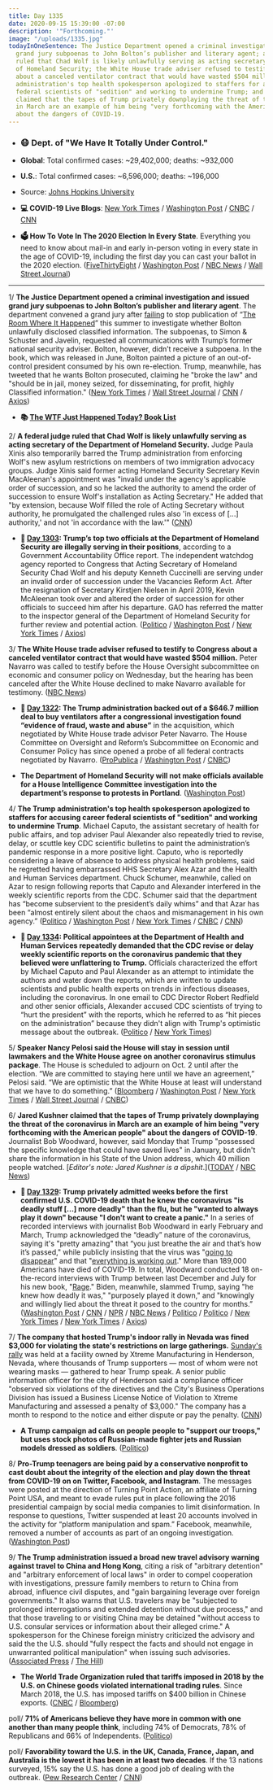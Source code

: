 ```yaml
---
title: Day 1335
date: 2020-09-15 15:39:00 -07:00
description: '"Forthcoming."'
image: "/uploads/1335.jpg"
todayInOneSentence: The Justice Department opened a criminal investigation and issued
  grand jury subpoenas to John Bolton’s publisher and literary agent; a federal judge
  ruled that Chad Wolf is likely unlawfully serving as acting secretary of the Department
  of Homeland Security; the White House trade adviser refused to testify to Congress
  about a canceled ventilator contract that would have wasted $504 million; the Trump
  administration's top health spokesperson apologized to staffers for accusing career
  federal scientists of "sedition" and working to undermine Trump; and Jared Kushner
  claimed that the tapes of Trump privately downplaying the threat of the coronavirus
  in March are an example of him being "very forthcoming with the American people"
  about the dangers of COVID-19.
---
```


* ### 😷 Dept. of "We Have It Totally Under Control."

* **Global**: Total confirmed cases: \~29,402,000; deaths: \~932,000

* **U.S.**: Total confirmed cases: \~6,596,000; deaths: \~196,000

* Source: [Johns Hopkins University](https://coronavirus.jhu.edu/map.html)

* **💻 COVID-19 Live Blogs**: [New York Times](https://www.nytimes.com/2020/09/15/world/covid-19-coronavirus.html) / [Washington Post](https://www.washingtonpost.com/nation/2020/09/15/coronavirus-covid-live-updates-us/) / [CNBC](https://www.cnbc.com/2020/09/15/coronavirus-live-updates.html) / [CNN](https://www.cnn.com/world/live-news/coronavirus-pandemic-09-15-20-intl/index.html)

* **🗳 How To Vote In The 2020 Election In Every State**. Everything you need to know about mail-in and early in-person voting in every state in the age of COVID-19, including the first day you can cast your ballot in the 2020 election. ([FiveThirtyEight](https://projects.fivethirtyeight.com/how-to-vote-2020/) / [Washington Post](https://www.washingtonpost.com/elections/2020/how-to-vote/) / [NBC News](https://www.nbcnews.com/specials/plan-your-vote-state-by-state-guide-voting-by-mail-early-in-person-voting-election/index.html?cid=bc_npd_nn_ms_np-1_200816) / [Wall Street Journal](https://www.wsj.com/articles/how-to-vote-by-mail-in-every-state-11597840923))

---

1/ **The Justice Department opened a criminal investigation and issued grand jury subpoenas to John Bolton’s publisher and literary agent**. The department convened a grand jury after [failing](https://whatthefuckjusthappenedtoday.com/2020/06/16/day-1244/#4-the-trump-administration-sued-form) to stop publication of “[The Room Where It Happened](https://amzn.to/2FGmuV8)” this summer to investigate whether Bolton unlawfully disclosed classified information. The subpoenas, to Simon & Schuster and Javelin, requested all communications with Trump’s former national security adviser. Bolton, however, didn’t receive a subpoena. In the book, which was released in June, Bolton painted a picture of an out-of-control president consumed by his own re-election. Trump, meanwhile, has tweeted that he wants Bolton prosecuted, claiming he "broke the law" and "should be in jail, money seized, for disseminating, for profit, highly Classified information." ([New York Times](https://www.nytimes.com/2020/09/15/us/politics/john-bolton-book-criminal-investigation.html) / [Wall Street Journal](https://www.wsj.com/articles/grand-jury-subpoenas-sent-to-john-bolton-s-publisher-and-agent-11600182873) / [CNN](https://www.cnn.com/2020/09/15/politics/john-bolton-book-criminal-case-justice-department/index.html) / [Axios](https://www.axios.com/john-bolton-criminal-investigatoin-a270805d-ddc4-4282-bbf3-22014006f17c.html))

* **📚 [The WTF Just Happened Today? Book List](https://www.amazon.com/shop/matt_kiser?listId=MX8CHE4TE8JY)**

2/ **A federal judge ruled that Chad Wolf is likely unlawfully serving as acting secretary of the Department of Homeland Security.** Judge Paula Xinis also temporarily barred the Trump administration from enforcing Wolf's new asylum restrictions on members of two immigration advocacy groups. Judge Xinis said former acting Homeland Security Secretary Kevin MacAleenan's appointment was "invalid under the agency's applicable order of succession, and so he lacked the authority to amend the order of succession to ensure Wolf's installation as Acting Secretary." He added that "by extension, because Wolf filled the role of Acting Secretary without authority, he promulgated the challenged rules also 'in excess of \[...\] authority,' and not 'in accordance with the law.'" ([CNN](https://www.cnn.com/2020/09/14/politics/judge-chad-wolf/index.html))

* **📌 [Day 1303](https://whatthefuckjusthappenedtoday.com/2020/08/14/day-1303/#1-trump%E2%80%99s-top-two-officials-at-the-d): Trump’s top two officials at the Department of Homeland Security are illegally serving in their positions**, according to a Government Accountability Office report. The independent watchdog agency reported to Congress that Acting Secretary of Homeland Security Chad Wolf and his deputy Kenneth Cuccinelli are serving under an invalid order of succession under the Vacancies Reform Act. After the resignation of Secretary Kirstjen Nielsen in April 2019, Kevin McAleenan took over and altered the order of succession for other officials to succeed him after his departure. GAO has referred the matter to the inspector general of the Department of Homeland Security for further review and potential action. ([Politico](https://www.politico.com/news/2020/08/14/gao-chad-wolf-ken-cuccinelli-ineligible-dhs-395222) / [Washington Post](https://www.washingtonpost.com/business/2020/08/14/top-dhs-officials-wolf-cuccinelli-are-not-legally-eligible-serve-their-current-roles-congressional-watchdog-agency-finds/) / [New York Times](https://www.nytimes.com/2020/08/14/us/politics/homeland-security-illegal-gao.html?action=click&module=Top%20Stories&pgtype=Homepage) / [Axios](https://www.axios.com/gao-chad-wolf-ken-cuccinelli-dhs-ineligible-ea1b7dc9-eefe-4687-b230-3a0bd3200bad.html))

3/ **The White House trade adviser refused to testify to Congress about a canceled ventilator contract that would have wasted $504 million.** Peter Navarro was called to testify before the House Oversight subcommittee on economic and consumer policy on Wednesday, but the hearing has been canceled after the White House declined to make Navarro available for testimony. ([NBC News](https://www.nbcnews.com/politics/congress/white-house-blocks-navarro-testifying-congress-about-ventilator-contract-n1240106))

* **📌 [Day 1322](https://whatthefuckjusthappenedtoday.com/2020/09/02/day-1322/#2-the-trump-administration-backed-ou): The Trump administration backed out of a $646.7 million deal to buy ventilators after a congressional investigation found “evidence of fraud, waste and abuse”** in the acquisition, which negotiated by White House trade advisor Peter Navarro. The House Committee on Oversight and Reform’s Subcommittee on Economic and Consumer Policy has since opened a probe of all federal contracts negotiated by Navarro. ([ProPublica](https://www.propublica.org/article/the-trump-administration-is-backing-out-of-a-647-million-ventilator-deal-after-propublica-investigated-the-price) / [Washington Post](https://www.washingtonpost.com/us-policy/2020/09/02/navarro-pandemic-coronavirus/) / [CNBC](https://www.cnbc.com/2020/08/31/coronavirus-house-panel-opens-probe-of-white-house-trade-advisor-navarro-after-cancellation-of-ventilator-contract.html))

* **The Department of Homeland Security will not make officials available for a House Intelligence Committee investigation into the department’s response to protests in Portland**. ([Washington Post](https://www.washingtonpost.com/national-security/dhs-says-it-wont-make-officials-available-for-questioning-in-house-probe-of-portland-protests/2020/09/14/69e86882-f6e9-11ea-be57-d00bb9bc632d_story.html))

4/ **The Trump administration's top health spokesperson apologized to staffers for accusing career federal scientists of "sedition" and working to undermine Trump**. Michael Caputo, the assistant secretary of health for public affairs, and top adviser Paul Alexander also repeatedly tried to revise, delay, or scuttle key CDC scientific bulletins to paint the administration’s pandemic response in a more positive light. Caputo, who is reportedly considering a leave of absence to address physical health problems, said he regretted having embarrassed HHS Secretary Alex Azar and the Health and Human Services department. Chuck Schumer, meanwhile, called on Azar to resign following reports that Caputo and Alexander interfered in the weekly scientific reports from the CDC. Schumer said that the department has “become subservient to the president’s daily whims” and that Azar has been “almost entirely silent about the chaos and mismanagement in his own agency.” ([Politico](https://www.politico.com/news/2020/09/15/michael-caputo-apology-hhs-staff-415206) / [Washington Post](https://www.washingtonpost.com/nation/2020/09/15/coronavirus-covid-live-updates-us/) / [New York Times](https://www.nytimes.com/2020/09/15/world/covid-coronavirus.html#link-462c27d5) / [CNBC](https://www.cnbc.com/2020/09/15/chuck-schumer-calls-for-hhs-secretary-alex-azar-to-resign-immediately.html) / [CNN](https://www.cnn.com/2020/09/15/politics/caputo-apologizes-hhs-staffers/index.html))

* **📌 [Day 1334](https://whatthefuckjusthappenedtoday.com/2020/09/14/day-1334/#1-political-appointees-at-the-depart): Political appointees at the Department of Health and Human Services repeatedly demanded that the CDC revise or delay weekly scientific reports on the coronavirus pandemic that they believed were unflattering to Trump.** Officials characterized the effort by Michael Caputo and Paul Alexander as an attempt to intimidate the authors and water down the reports, which are written to update scientists and public health experts on trends in infectious diseases, including the coronavirus. In one email to CDC Director Robert Redfield and other senior officials, Alexander accused CDC scientists of trying to “hurt the president” with the reports, which he referred to as “hit pieces on the administration” because they didn't align with Trump's optimistic message about the outbreak. ([Politico](https://www.politico.com/news/2020/09/11/exclusive-trump-officials-interfered-with-cdc-reports-on-covid-19-412809) / [New York Times](https://www.nytimes.com/2020/09/12/us/politics/trump-coronavirus-politics-cdc.html))

5/ **Speaker Nancy Pelosi said the House will stay in session until lawmakers and the White House agree on another coronavirus stimulus package**. The House is scheduled to adjourn on Oct. 2 until after the election. “We are committed to staying here until we have an agreement,” Pelosi said. “We are optimistic that the White House at least will understand that we have to do something.” ([Bloomberg](https://www.bloomberg.com/news/articles/2020-09-15/pelosi-says-congress-should-skip-break-to-get-stimulus-deal?sref=MIBMEEoj) / [Washington Post](https://www.washingtonpost.com/us-policy/2020/09/15/congress-democrats-coronavirus-relief-economy/) / [New York Times](https://www.nytimes.com/2020/09/15/world/covid-coronavirus.html#link-7b5a29bd) / [Wall Street Journal](https://www.wsj.com/articles/some-democrats-press-for-coronavirus-stimulus-bill-before-election-day-11600164000) / [CNBC](https://www.cnbc.com/2020/09/15/coronavirus-stimulus-update-pelosi-blasts-republican-skinny-deals.html))

6/ **Jared Kushner claimed that the tapes of Trump privately downplaying the threat of the coronavirus in March are an example of him being "very forthcoming with the American people" about the dangers of COVID-19**. Journalist Bob Woodward, however, said Monday that Trump "possessed the specific knowledge that could have saved lives" in January, but didn't share the information in his State of the Union address, which 40 million people watched. \[*Editor's note: Jared Kushner is a dipshit*.\]([TODAY](https://www.today.com/news/jared-kushner-responds-trump-publicly-downplaying-coronavirus-threat-t191671) / [NBC News](https://www.nbcnews.com/politics/2020-election/woodward-president-u-s-possessed-specific-knowledge-could-have-saved-n1240006))

* **📌 [Day 1329](https://whatthefuckjusthappenedtoday.com/2020/09/09/day-1329/#2-trump-privately-admitted-weeks-bef): Trump privately admitted weeks before the first confirmed U.S. COVID-19 death that he knew the coronavirus "is deadly stuff \[...\] more deadly" than the flu, but he "wanted to always play it down" because "I don't want to create a panic."** In a series of recorded interviews with journalist Bob Woodward in early February and March, Trump acknowledged the “deadly” nature of the coronavirus, saying it's "pretty amazing" that “you just breathe the air and that’s how it’s passed," while publicly insisting that the virus was "[going to disappear](https://whatthefuckjusthappenedtoday.com/2020/03/19/day-1155/#1-the-chairman-of-the-senate-intelli)" and that "[everything is working out](https://whatthefuckjusthappenedtoday.com/2020/03/10/day-1146/#1-trump-%E2%80%93-again-%E2%80%93-downplayed-the-sev)." More than 189,000 Americans have died of COVID-19. In total, Woodward conducted 18 on-the-record interviews with Trump between last December and July for his new book, "[Rage](https://amzn.to/2Fhve4h)." Biden, meanwhile, slammed Trump, saying "he knew how deadly it was," "purposely played it down," and "knowingly and willingly lied about the threat it posed to the country for months.” ([Washington Post](https://www.washingtonpost.com/politics/bob-woodward-rage-book-trump/2020/09/09/0368fe3c-efd2-11ea-b4bc-3a2098fc73d4_story.html) / [CNN](https://www.cnn.com/2020/09/09/politics/bob-woodward-rage-book-trump-coronavirus/) / [NPR](https://www.npr.org/2020/09/09/911109247/trump-admitted-to-playing-down-the-coronaviruss-severity-per-new-book) / [NBC News](https://www.nbcnews.com/politics/donald-trump/trump-told-bob-woodward-he-knew-february-covid-19-was-n1239658) / [Politico](https://www.politico.com/news/2020/09/09/trump-coronavirus-deadly-downplayed-risk-410796) / [Politico](https://www.politico.com/news/2020/09/09/biden-trump-woodward-410911) / [New York Times](https://www.nytimes.com/2020/09/09/us/politics/woodward-trump-book-virus.html) / [New York Times](https://www.nytimes.com/live/2020/09/09/us/trump-vs-biden#trump-admitted-to-bob-woodward-that-he-intentionally-played-down-the-threat-of-the-coronavirus) / [Axios](https://www.axios.com/bob-woodward-book-trump-putin-russia-dan-coats-b3994f91-8791-4fdc-9adb-ad093141592b.html))

7/ **The company that hosted Trump's indoor rally in Nevada was fined $3,000 for violating the state's restrictions on large gatherings.** [Sunday's rally](https://whatthefuckjusthappenedtoday.com/2020/09/14/day-1334/#4-trump-held-an-indoor-campaign-rall) was held at a facility owned by Xtreme Manufacturing in Henderson, Nevada, where thousands of Trump supporters — most of whom were not wearing masks — gathered to hear Trump speak. A senior public information officer for the city of Henderson said a compliance officer "observed six violations of the directives and the City's Business Operations Division has issued a Business License Notice of Violation to Xtreme Manufacturing and assessed a penalty of $3,000." The company has a month to respond to the notice and either dispute or pay the penalty. ([CNN](https://www.cnn.com/2020/09/14/politics/trump-indoor-rally-fine-corornavirus/index.html))

* **A Trump campaign ad calls on people people to "support our troops," but uses stock photos of Russian-made fighter jets and Russian models dressed as soldiers**. ([Politico](https://www.politico.com/news/2020/09/14/trump-ad-asks-people-to-support-the-troops-but-it-uses-a-picture-of-russian-jets-414883))

8/ **Pro-Trump teenagers are being paid by a conservative nonprofit to cast doubt about the integrity of the election and play down the threat from COVID-19 on on Twitter, Facebook, and Instagram**. The messages were posted at the direction of Turning Point Action, an affiliate of Turning Point USA, and meant to evade rules put in place following the 2016 presidential campaign by social media companies to limit disinformation. In response to questions, Twitter suspended at least 20 accounts involved in the activity for “platform manipulation and spam.” Facebook, meanwhile, removed a number of accounts as part of an ongoing investigation. ([Washington Post](https://www.washingtonpost.com/politics/turning-point-teens-disinformation-trump/2020/09/15/c84091ae-f20a-11ea-b796-2dd09962649c_story.html))

9/ **The Trump administration issued a broad new travel advisory warning against travel to China and Hong Kong**, citing a risk of "arbitrary detention" and "arbitrary enforcement of local laws" in order to compel cooperation with investigations, pressure family members to return to China from abroad, influence civil disputes, and "gain bargaining leverage over foreign governments." It also warns that U.S. travelers may be "subjected to prolonged interrogations and extended detention without due process," and that those traveling to or visiting China may be detained "without access to U.S. consular services or information about their alleged crime." A spokesperson for the Chinese foreign ministry criticized the advisory and said the the U.S. should "fully respect the facts and should not engage in unwarranted political manipulation" when issuing such advisories. ([Associated Press](https://apnews.com/158ee30501a026072afdafb7e14f3ab3) / [The Hill](https://thehill.com/policy/international/china/516432-trump-administration-warns-travelers-of-arbitrary-detention-in))

* **The World Trade Organization ruled that tariffs imposed in 2018 by the U.S. on Chinese goods violated international trading rules**. Since March 2018, the U.S. has imposed tariffs on $400 billion in Chinese exports. ([CNBC](https://www.cnbc.com/2020/09/15/wto-says-us-tariffs-on-chinese-goods-violated-international-trade-rules.html) / [Bloomberg](https://www.bloomberg.com/news/articles/2020-09-15/wto-rules-that-u-s-tariffs-on-china-violate-trade-rules-kf4189y0?sref=MIBMEEoj))

poll/ **71% of Americans believe they have more in common with one another than many people think**, including 74% of Democrats, 78% of Republicans and 66% of Independents. ([Politico](https://www.politico.com/news/2020/09/15/election-season-americans-united-issues-poll-414687))

poll/ **Favorability toward the U.S. in the UK, Canada, France, Japan, and Australia is the lowest it has been in at least two decades**. If the 13 nations surveyed, 15% say the U.S. has done a good job of dealing with the outbreak. ([Pew Research Center](https://www.pewresearch.org/global/2020/09/15/us-image-plummets-internationally-as-most-say-country-has-handled-coronavirus-badly/) / [CNN](https://www.cnn.com/2020/09/15/politics/trump-us-global-image-coronavirus-pew-survey-intl/index.html))